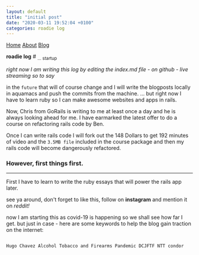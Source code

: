 ```yaml
---
layout: default
title: "initial post"
date: "2020-03-11 19:52:04 +0100"
categories: roadie log
---
```


<nav>
  <a href="/">Home</a>
  <a href="/about/">About</a>
  <a href="/blog/">Blog</a>
</nav>

<strong>roadie log</strong> \# <sub> ... startup </sub>

_right now I am writing this log by editing the index.md file - on github - live streaming so to say_

in the <code>future</code> that will of course change and I will write the blogposts locally in aquamacs and push the commits from the machine.
... but right now I have to learn ruby so I can make awesome websites and apps in rails.

Now, Chris from GoRails is writing to me at least once a day and he is always looking ahead for me. I have earmarked the latest offer to do a course on refactoring rails code by Ben.

Once I can write rails code I will fork out the 148 Dollars to get 192 minutes of video and the <code>3.5MB file</code> included in the course package and then my rails code will become dangerously refactored.
<h3>However, first things first.</h3>
<hr />
First I have to learn to write the ruby essays that will power the rails app later.

see ya around, don't forget to like this, follow on <strong>instagram</strong> and mention it on <em>reddit!</em>


now I am starting this as covid-19 is happening so we shall see how far I get.
but just in case - here are some keywords to help the blog gain traction on the internet:

<code>
Hugo Chavez Alcohol Tobacco and Firearms Pandemic DCJFTF NTT condor
</code>
